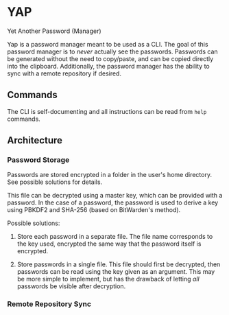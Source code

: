 # YAP

Yet Another Password (Manager)

Yap is a password manager meant to be used as a CLI. The goal of this password manager is to *never* actually
see the passwords. Passwords can be generated without the need to copy/paste, and can be copied directly into the 
clipboard. Additionally, the password manager has the ability to sync with a remote repository if desired.

## Commands

The CLI is self-documenting and all instructions can be read from `help` commands.

## Architecture

### Password Storage

Passwords are stored encrypted in a folder in the user's home directory. See possible solutions for details.

This file can be decrypted using a master key, which can be provided with a password. In the case of a password, 
the password is used to derive a key using PBKDF2 and SHA-256 (based on BitWarden's method). 

Possible solutions:

1. Store each password in a separate file. The file name corresponds to the key used, encrypted the same way that the
password itself is encrypted.

2. Store passwords in a single file. This file should first be decrypted, then passwords can be read using the key
given as an argument. This may be more simple to implement, but has the drawback of letting *all* passwords be visible
after decryption.

### Remote Repository Sync
